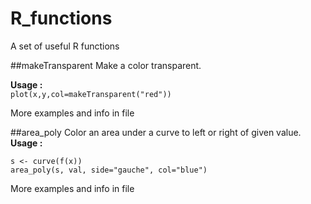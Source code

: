 # R_functions
A set of useful R functions

##makeTransparent
Make a color transparent.

**Usage :**<br/>
`plot(x,y,col=makeTransparent("red"))`

More examples and info in file

##area_poly
Color an area under a curve to left or right of given value.
**Usage :**<br/>
```
s <- curve(f(x))
area_poly(s, val, side="gauche", col="blue")
```
More examples and info in file

